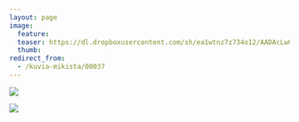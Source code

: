 ```yaml
---
layout: page
image:
  feature:
  teaser: https://dl.dropboxusercontent.com/sh/ea1wtnz7z734o12/AADAcLw04bCWdVb6lmY2huqva/mikin-kuvat/2/DSC22074-245px.jpg
  thumb:
redirect_from:
  - /kuvia-mikista/00037
---
```


[![](https://dl.dropboxusercontent.com/sh/ea1wtnz7z734o12/AACIM_NMcVBYKNNK1BKUgLnLa/mikin-kuvat/2/DSC22074-800px.jpg)](https://dl.dropboxusercontent.com/sh/ea1wtnz7z734o12/AABUnJ6Zb7DNPXEDPZmCLWKRa/mikin-kuvat/2/DSC22074.jpg)

[![](https://dl.dropboxusercontent.com/sh/ea1wtnz7z734o12/AADPBFJGirlTafu-kKmlPl8Pa/mikin-kuvat/2/DSC22075-800px.jpg)](https://dl.dropboxusercontent.com/sh/ea1wtnz7z734o12/AAD4ITXQWGhpFW3tr8FDEayRa/mikin-kuvat/2/DSC22075.jpg)
